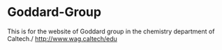 # Goddard-Group
This is for the website of Goddard group in the chemistry department of Caltech./
http://www.wag.caltech/edu
